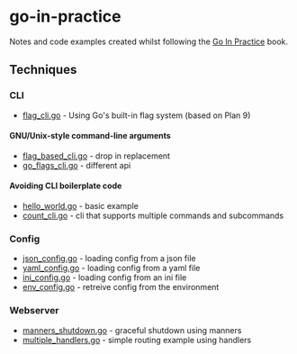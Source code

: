# go-in-practice

Notes and code examples created whilst following the [Go In Practice](https://www.manning.com/books/go-in-practice) book.

## Techniques

### CLI

- [flag_cli.go](/cli/1/flag_cli.go) - Using Go's built-in flag system (based on Plan 9)

#### GNU/Unix-style command-line arguments

- [flag_based_cli.go](/cli/2/flag_based_cli.go) - drop in replacement
- [go_flags_cli.go](/cli/3/go_flags_cli.go) - different api

#### Avoiding CLI boilerplate code

- [hello_world.go](/cli/4/hello_world.go) - basic example
- [count_cli.go](/cli/5/count_cli.go) - cli that supports multiple commands and subcommands 

### Config

- [json_config.go](/config/1/json_config.go) - loading config from a json file
- [yaml_config.go](/config/2/yaml_config.go) - loading config from a yaml file
- [ini_config.go](/config/3/ini_config.go) - loading config from an ini file
- [env_config.go](/config/4/env_config.go) - retreive config from the environment

### Webserver

- [manners_shutdown.go](/webserver/1/manners_shutdown.go) - graceful shutdown using manners
- [multiple_handlers.go](/webserver/2/multiple_handlers.go) - simple routing example using handlers
